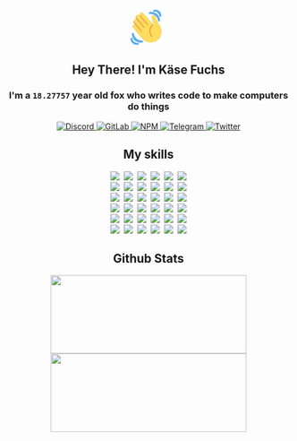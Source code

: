 <div><p align=center><img src=./resources/images/wave.gif width=64px height=64px></p><h2 align=center>Hey There! I'm Käse Fuchs</h2><h3 align=center>I'm a <code>18.27757</code> year old fox who writes code to make computers do things</h3><p align=center><a href=https://discord.com/users/507526681125322772><img alt=Discord src="https://img.shields.io/badge/Discord-5865F2?logo=discord&logoColor=white&style=flat-square#7901452fed14051283024ec5bd399c47"> </a><a href=https://gitlab.com/kasefuchs><img alt=GitLab src="https://img.shields.io/badge/GitLab-330F63?logo=gitlab&logoColor=white&style=flat-square#7901452fed14051283024ec5bd399c47"> </a><a href=https://npmjs.com/~kasefuchs><img alt=NPM src="https://img.shields.io/badge/NPM-CB3837?logo=npm&logoColor=white&style=flat-square#7901452fed14051283024ec5bd399c47"> </a><a href=https://t.me/kasefuchs><img alt=Telegram src="https://img.shields.io/badge/Telegram-2CA5E0?logo=telegram&logoColor=white&style=flat-square#7901452fed14051283024ec5bd399c47"> </a><a href=https://twitter.com/kasefuchs><img alt=Twitter src="https://img.shields.io/badge/Twitter-1DA1F2?logo=twitter&logoColor=white&style=flat-square#7901452fed14051283024ec5bd399c47"></a></p><h2 align=center>My skills</h2><p align=center><a href=https://aws.amazon.com/ ><picture><source srcset="https://skillicons.dev/icons?i=aws&theme=dark#7901452fed14051283024ec5bd399c47" media="(prefers-color-scheme: dark)"><source srcset="https://skillicons.dev/icons?i=aws&theme=light#7901452fed14051283024ec5bd399c47" media="(prefers-color-scheme: light), (prefers-color-scheme: no-preference)"><img src="https://skillicons.dev/icons?i=aws&theme=light#7901452fed14051283024ec5bd399c47"></picture></a>&nbsp;&nbsp;<a href=https://en.wikipedia.org/wiki/Bash_(Unix_shell)><picture><source srcset="https://skillicons.dev/icons?i=bash&theme=dark#7901452fed14051283024ec5bd399c47" media="(prefers-color-scheme: dark)"><source srcset="https://skillicons.dev/icons?i=bash&theme=light#7901452fed14051283024ec5bd399c47" media="(prefers-color-scheme: light), (prefers-color-scheme: no-preference)"><img src="https://skillicons.dev/icons?i=bash&theme=light#7901452fed14051283024ec5bd399c47"></picture></a>&nbsp;&nbsp;<a href=https://discord.com/developers/docs><picture><source srcset="https://skillicons.dev/icons?i=bots&theme=dark#7901452fed14051283024ec5bd399c47" media="(prefers-color-scheme: dark)"><source srcset="https://skillicons.dev/icons?i=bots&theme=light#7901452fed14051283024ec5bd399c47" media="(prefers-color-scheme: light), (prefers-color-scheme: no-preference)"><img src="https://skillicons.dev/icons?i=bots&theme=light#7901452fed14051283024ec5bd399c47"></picture></a>&nbsp;&nbsp;<a href=https://www.cloudflare.com/ ><picture><source srcset="https://skillicons.dev/icons?i=cloudflare&theme=dark#7901452fed14051283024ec5bd399c47" media="(prefers-color-scheme: dark)"><source srcset="https://skillicons.dev/icons?i=cloudflare&theme=light#7901452fed14051283024ec5bd399c47" media="(prefers-color-scheme: light), (prefers-color-scheme: no-preference)"><img src="https://skillicons.dev/icons?i=cloudflare&theme=light#7901452fed14051283024ec5bd399c47"></picture></a>&nbsp;&nbsp;<a href=https://en.wikipedia.org/wiki/CSS><picture><source srcset="https://skillicons.dev/icons?i=css&theme=dark#7901452fed14051283024ec5bd399c47" media="(prefers-color-scheme: dark)"><source srcset="https://skillicons.dev/icons?i=css&theme=light#7901452fed14051283024ec5bd399c47" media="(prefers-color-scheme: light), (prefers-color-scheme: no-preference)"><img src="https://skillicons.dev/icons?i=css&theme=light#7901452fed14051283024ec5bd399c47"></picture></a>&nbsp;&nbsp;<a href=https://www.docker.com/ ><picture><source srcset="https://skillicons.dev/icons?i=docker&theme=dark#7901452fed14051283024ec5bd399c47" media="(prefers-color-scheme: dark)"><source srcset="https://skillicons.dev/icons?i=docker&theme=light#7901452fed14051283024ec5bd399c47" media="(prefers-color-scheme: light), (prefers-color-scheme: no-preference)"><img src="https://skillicons.dev/icons?i=docker&theme=light#7901452fed14051283024ec5bd399c47"></picture></a><br><a href=https://www.electronjs.org/ ><picture><source srcset="https://skillicons.dev/icons?i=electron&theme=dark#7901452fed14051283024ec5bd399c47" media="(prefers-color-scheme: dark)"><source srcset="https://skillicons.dev/icons?i=electron&theme=light#7901452fed14051283024ec5bd399c47" media="(prefers-color-scheme: light), (prefers-color-scheme: no-preference)"><img src="https://skillicons.dev/icons?i=electron&theme=light#7901452fed14051283024ec5bd399c47"></picture></a>&nbsp;&nbsp;<a href=https://expressjs.com/ ><picture><source srcset="https://skillicons.dev/icons?i=express&theme=dark#7901452fed14051283024ec5bd399c47" media="(prefers-color-scheme: dark)"><source srcset="https://skillicons.dev/icons?i=express&theme=light#7901452fed14051283024ec5bd399c47" media="(prefers-color-scheme: light), (prefers-color-scheme: no-preference)"><img src="https://skillicons.dev/icons?i=express&theme=light#7901452fed14051283024ec5bd399c47"></picture></a>&nbsp;&nbsp;<a href=https://www.figma.com/ ><picture><source srcset="https://skillicons.dev/icons?i=figma&theme=dark#7901452fed14051283024ec5bd399c47" media="(prefers-color-scheme: dark)"><source srcset="https://skillicons.dev/icons?i=figma&theme=light#7901452fed14051283024ec5bd399c47" media="(prefers-color-scheme: light), (prefers-color-scheme: no-preference)"><img src="https://skillicons.dev/icons?i=figma&theme=light#7901452fed14051283024ec5bd399c47"></picture></a>&nbsp;&nbsp;<a href=https://firebase.google.com/ ><picture><source srcset="https://skillicons.dev/icons?i=firebase&theme=dark#7901452fed14051283024ec5bd399c47" media="(prefers-color-scheme: dark)"><source srcset="https://skillicons.dev/icons?i=firebase&theme=light#7901452fed14051283024ec5bd399c47" media="(prefers-color-scheme: light), (prefers-color-scheme: no-preference)"><img src="https://skillicons.dev/icons?i=firebase&theme=light#7901452fed14051283024ec5bd399c47"></picture></a>&nbsp;&nbsp;<a href=https://flask.palletsprojects.com/ ><picture><source srcset="https://skillicons.dev/icons?i=flask&theme=dark#7901452fed14051283024ec5bd399c47" media="(prefers-color-scheme: dark)"><source srcset="https://skillicons.dev/icons?i=flask&theme=light#7901452fed14051283024ec5bd399c47" media="(prefers-color-scheme: light), (prefers-color-scheme: no-preference)"><img src="https://skillicons.dev/icons?i=flask&theme=light#7901452fed14051283024ec5bd399c47"></picture></a>&nbsp;&nbsp;<a href=https://cloud.google.com/ ><picture><source srcset="https://skillicons.dev/icons?i=gcp&theme=dark#7901452fed14051283024ec5bd399c47" media="(prefers-color-scheme: dark)"><source srcset="https://skillicons.dev/icons?i=gcp&theme=light#7901452fed14051283024ec5bd399c47" media="(prefers-color-scheme: light), (prefers-color-scheme: no-preference)"><img src="https://skillicons.dev/icons?i=gcp&theme=light#7901452fed14051283024ec5bd399c47"></picture></a><br><a href=https://git-scm.com/ ><picture><source srcset="https://skillicons.dev/icons?i=git&theme=dark#7901452fed14051283024ec5bd399c47" media="(prefers-color-scheme: dark)"><source srcset="https://skillicons.dev/icons?i=git&theme=light#7901452fed14051283024ec5bd399c47" media="(prefers-color-scheme: light), (prefers-color-scheme: no-preference)"><img src="https://skillicons.dev/icons?i=git&theme=light#7901452fed14051283024ec5bd399c47"></picture></a>&nbsp;&nbsp;<a href=https://github.com/ ><picture><source srcset="https://skillicons.dev/icons?i=github&theme=dark#7901452fed14051283024ec5bd399c47" media="(prefers-color-scheme: dark)"><source srcset="https://skillicons.dev/icons?i=github&theme=light#7901452fed14051283024ec5bd399c47" media="(prefers-color-scheme: light), (prefers-color-scheme: no-preference)"><img src="https://skillicons.dev/icons?i=github&theme=light#7901452fed14051283024ec5bd399c47"></picture></a>&nbsp;&nbsp;<a href=https://gitlab.com/ ><picture><source srcset="https://skillicons.dev/icons?i=gitlab&theme=dark#7901452fed14051283024ec5bd399c47" media="(prefers-color-scheme: dark)"><source srcset="https://skillicons.dev/icons?i=gitlab&theme=light#7901452fed14051283024ec5bd399c47" media="(prefers-color-scheme: light), (prefers-color-scheme: no-preference)"><img src="https://skillicons.dev/icons?i=gitlab&theme=light#7901452fed14051283024ec5bd399c47"></picture></a>&nbsp;&nbsp;<a href=https://www.heroku.com/ ><picture><source srcset="https://skillicons.dev/icons?i=heroku&theme=dark#7901452fed14051283024ec5bd399c47" media="(prefers-color-scheme: dark)"><source srcset="https://skillicons.dev/icons?i=heroku&theme=light#7901452fed14051283024ec5bd399c47" media="(prefers-color-scheme: light), (prefers-color-scheme: no-preference)"><img src="https://skillicons.dev/icons?i=heroku&theme=light#7901452fed14051283024ec5bd399c47"></picture></a>&nbsp;&nbsp;<a href=https://en.wikipedia.org/wiki/HTML><picture><source srcset="https://skillicons.dev/icons?i=html&theme=dark#7901452fed14051283024ec5bd399c47" media="(prefers-color-scheme: dark)"><source srcset="https://skillicons.dev/icons?i=html&theme=light#7901452fed14051283024ec5bd399c47" media="(prefers-color-scheme: light), (prefers-color-scheme: no-preference)"><img src="https://skillicons.dev/icons?i=html&theme=light#7901452fed14051283024ec5bd399c47"></picture></a>&nbsp;&nbsp;<a href=https://en.wikipedia.org/wiki/JavaScript><picture><source srcset="https://skillicons.dev/icons?i=js&theme=dark#7901452fed14051283024ec5bd399c47" media="(prefers-color-scheme: dark)"><source srcset="https://skillicons.dev/icons?i=js&theme=light#7901452fed14051283024ec5bd399c47" media="(prefers-color-scheme: light), (prefers-color-scheme: no-preference)"><img src="https://skillicons.dev/icons?i=js&theme=light#7901452fed14051283024ec5bd399c47"></picture></a><br><a href=https://en.wikipedia.org/wiki/Linux><picture><source srcset="https://skillicons.dev/icons?i=linux&theme=dark#7901452fed14051283024ec5bd399c47" media="(prefers-color-scheme: dark)"><source srcset="https://skillicons.dev/icons?i=linux&theme=light#7901452fed14051283024ec5bd399c47" media="(prefers-color-scheme: light), (prefers-color-scheme: no-preference)"><img src="https://skillicons.dev/icons?i=linux&theme=light#7901452fed14051283024ec5bd399c47"></picture></a>&nbsp;&nbsp;<a href=https://mui.com/ ><picture><source srcset="https://skillicons.dev/icons?i=materialui&theme=dark#7901452fed14051283024ec5bd399c47" media="(prefers-color-scheme: dark)"><source srcset="https://skillicons.dev/icons?i=materialui&theme=light#7901452fed14051283024ec5bd399c47" media="(prefers-color-scheme: light), (prefers-color-scheme: no-preference)"><img src="https://skillicons.dev/icons?i=materialui&theme=light#7901452fed14051283024ec5bd399c47"></picture></a>&nbsp;&nbsp;<a href=https://en.wikipedia.org/wiki/Markdown><picture><source srcset="https://skillicons.dev/icons?i=md&theme=dark#7901452fed14051283024ec5bd399c47" media="(prefers-color-scheme: dark)"><source srcset="https://skillicons.dev/icons?i=md&theme=light#7901452fed14051283024ec5bd399c47" media="(prefers-color-scheme: light), (prefers-color-scheme: no-preference)"><img src="https://skillicons.dev/icons?i=md&theme=light#7901452fed14051283024ec5bd399c47"></picture></a>&nbsp;&nbsp;<a href=https://www.mongodb.com/ ><picture><source srcset="https://skillicons.dev/icons?i=mongodb&theme=dark#7901452fed14051283024ec5bd399c47" media="(prefers-color-scheme: dark)"><source srcset="https://skillicons.dev/icons?i=mongodb&theme=light#7901452fed14051283024ec5bd399c47" media="(prefers-color-scheme: light), (prefers-color-scheme: no-preference)"><img src="https://skillicons.dev/icons?i=mongodb&theme=light#7901452fed14051283024ec5bd399c47"></picture></a>&nbsp;&nbsp;<a href=https://www.mysql.com/ ><picture><source srcset="https://skillicons.dev/icons?i=mysql&theme=dark#7901452fed14051283024ec5bd399c47" media="(prefers-color-scheme: dark)"><source srcset="https://skillicons.dev/icons?i=mysql&theme=light#7901452fed14051283024ec5bd399c47" media="(prefers-color-scheme: light), (prefers-color-scheme: no-preference)"><img src="https://skillicons.dev/icons?i=mysql&theme=light#7901452fed14051283024ec5bd399c47"></picture></a>&nbsp;&nbsp;<a href=https://nextjs.org/ ><picture><source srcset="https://skillicons.dev/icons?i=nextjs&theme=dark#7901452fed14051283024ec5bd399c47" media="(prefers-color-scheme: dark)"><source srcset="https://skillicons.dev/icons?i=nextjs&theme=light#7901452fed14051283024ec5bd399c47" media="(prefers-color-scheme: light), (prefers-color-scheme: no-preference)"><img src="https://skillicons.dev/icons?i=nextjs&theme=light#7901452fed14051283024ec5bd399c47"></picture></a><br><a href=https://nodejs.org/en/ ><picture><source srcset="https://skillicons.dev/icons?i=nodejs&theme=dark#7901452fed14051283024ec5bd399c47" media="(prefers-color-scheme: dark)"><source srcset="https://skillicons.dev/icons?i=nodejs&theme=light#7901452fed14051283024ec5bd399c47" media="(prefers-color-scheme: light), (prefers-color-scheme: no-preference)"><img src="https://skillicons.dev/icons?i=nodejs&theme=light#7901452fed14051283024ec5bd399c47"></picture></a>&nbsp;&nbsp;<a href=https://www.postgresql.org/ ><picture><source srcset="https://skillicons.dev/icons?i=postgres&theme=dark#7901452fed14051283024ec5bd399c47" media="(prefers-color-scheme: dark)"><source srcset="https://skillicons.dev/icons?i=postgres&theme=light#7901452fed14051283024ec5bd399c47" media="(prefers-color-scheme: light), (prefers-color-scheme: no-preference)"><img src="https://skillicons.dev/icons?i=postgres&theme=light#7901452fed14051283024ec5bd399c47"></picture></a>&nbsp;&nbsp;<a href=https://learn.microsoft.com/en-us/powershell/ ><picture><source srcset="https://skillicons.dev/icons?i=powershell&theme=dark#7901452fed14051283024ec5bd399c47" media="(prefers-color-scheme: dark)"><source srcset="https://skillicons.dev/icons?i=powershell&theme=light#7901452fed14051283024ec5bd399c47" media="(prefers-color-scheme: light), (prefers-color-scheme: no-preference)"><img src="https://skillicons.dev/icons?i=powershell&theme=light#7901452fed14051283024ec5bd399c47"></picture></a>&nbsp;&nbsp;<a href=https://www.python.org/ ><picture><source srcset="https://skillicons.dev/icons?i=py&theme=dark#7901452fed14051283024ec5bd399c47" media="(prefers-color-scheme: dark)"><source srcset="https://skillicons.dev/icons?i=py&theme=light#7901452fed14051283024ec5bd399c47" media="(prefers-color-scheme: light), (prefers-color-scheme: no-preference)"><img src="https://skillicons.dev/icons?i=py&theme=light#7901452fed14051283024ec5bd399c47"></picture></a>&nbsp;&nbsp;<a href=https://www.raspberrypi.org/ ><picture><source srcset="https://skillicons.dev/icons?i=raspberrypi&theme=dark#7901452fed14051283024ec5bd399c47" media="(prefers-color-scheme: dark)"><source srcset="https://skillicons.dev/icons?i=raspberrypi&theme=light#7901452fed14051283024ec5bd399c47" media="(prefers-color-scheme: light), (prefers-color-scheme: no-preference)"><img src="https://skillicons.dev/icons?i=raspberrypi&theme=light#7901452fed14051283024ec5bd399c47"></picture></a>&nbsp;&nbsp;<a href=https://reactjs.org/ ><picture><source srcset="https://skillicons.dev/icons?i=react&theme=dark#7901452fed14051283024ec5bd399c47" media="(prefers-color-scheme: dark)"><source srcset="https://skillicons.dev/icons?i=react&theme=light#7901452fed14051283024ec5bd399c47" media="(prefers-color-scheme: light), (prefers-color-scheme: no-preference)"><img src="https://skillicons.dev/icons?i=react&theme=light#7901452fed14051283024ec5bd399c47"></picture></a><br><a href=https://redux.js.org/ ><picture><source srcset="https://skillicons.dev/icons?i=redux&theme=dark#7901452fed14051283024ec5bd399c47" media="(prefers-color-scheme: dark)"><source srcset="https://skillicons.dev/icons?i=redux&theme=light#7901452fed14051283024ec5bd399c47" media="(prefers-color-scheme: light), (prefers-color-scheme: no-preference)"><img src="https://skillicons.dev/icons?i=redux&theme=light#7901452fed14051283024ec5bd399c47"></picture></a>&nbsp;&nbsp;<a href=https://en.wikipedia.org/wiki/Regular_expression><picture><source srcset="https://skillicons.dev/icons?i=regex&theme=dark#7901452fed14051283024ec5bd399c47" media="(prefers-color-scheme: dark)"><source srcset="https://skillicons.dev/icons?i=regex&theme=light#7901452fed14051283024ec5bd399c47" media="(prefers-color-scheme: light), (prefers-color-scheme: no-preference)"><img src="https://skillicons.dev/icons?i=regex&theme=light#7901452fed14051283024ec5bd399c47"></picture></a>&nbsp;&nbsp;<a href=https://en.wikipedia.org/wiki/Sass_(stylesheet_language)><picture><source srcset="https://skillicons.dev/icons?i=sass&theme=dark#7901452fed14051283024ec5bd399c47" media="(prefers-color-scheme: dark)"><source srcset="https://skillicons.dev/icons?i=sass&theme=light#7901452fed14051283024ec5bd399c47" media="(prefers-color-scheme: light), (prefers-color-scheme: no-preference)"><img src="https://skillicons.dev/icons?i=sass&theme=light#7901452fed14051283024ec5bd399c47"></picture></a>&nbsp;&nbsp;<a href=https://www.typescriptlang.org/ ><picture><source srcset="https://skillicons.dev/icons?i=ts&theme=dark#7901452fed14051283024ec5bd399c47" media="(prefers-color-scheme: dark)"><source srcset="https://skillicons.dev/icons?i=ts&theme=light#7901452fed14051283024ec5bd399c47" media="(prefers-color-scheme: light), (prefers-color-scheme: no-preference)"><img src="https://skillicons.dev/icons?i=ts&theme=light#7901452fed14051283024ec5bd399c47"></picture></a>&nbsp;&nbsp;<a href=https://unity.com/ ><picture><source srcset="https://skillicons.dev/icons?i=unity&theme=dark#7901452fed14051283024ec5bd399c47" media="(prefers-color-scheme: dark)"><source srcset="https://skillicons.dev/icons?i=unity&theme=light#7901452fed14051283024ec5bd399c47" media="(prefers-color-scheme: light), (prefers-color-scheme: no-preference)"><img src="https://skillicons.dev/icons?i=unity&theme=light#7901452fed14051283024ec5bd399c47"></picture></a>&nbsp;&nbsp;<a href=https://workers.cloudflare.com/ ><picture><source srcset="https://skillicons.dev/icons?i=workers&theme=dark#7901452fed14051283024ec5bd399c47" media="(prefers-color-scheme: dark)"><source srcset="https://skillicons.dev/icons?i=workers&theme=light#7901452fed14051283024ec5bd399c47" media="(prefers-color-scheme: light), (prefers-color-scheme: no-preference)"><img src="https://skillicons.dev/icons?i=workers&theme=light#7901452fed14051283024ec5bd399c47"></picture></a><br></p><h2 align=center>Github Stats</h2><p align=center><picture><source srcset="https://github-readme-stats-kasefuchs.vercel.app/api/?count_private=true&hide_border=true&hide_rank=true&line_height=20&hide_title=true&username=Kasefuchs&theme=dark#7901452fed14051283024ec5bd399c47" media="(prefers-color-scheme: dark)"><source srcset="https://github-readme-stats-kasefuchs.vercel.app/api/?count_private=true&hide_border=true&hide_rank=true&line_height=20&hide_title=true&username=Kasefuchs&theme=light#7901452fed14051283024ec5bd399c47" media="(prefers-color-scheme: light), (prefers-color-scheme: no-preference)"><img align=middle width=350 height=140 src="https://github-readme-stats-kasefuchs.vercel.app/api/?count_private=true&hide_border=true&hide_rank=true&line_height=20&hide_title=true&username=Kasefuchs&theme=light#7901452fed14051283024ec5bd399c47"></picture><picture><source srcset="https://github-readme-stats-kasefuchs.vercel.app/api/top-langs/?count_private=true&hide_border=true&layout=compact&username=Kasefuchs&theme=dark#7901452fed14051283024ec5bd399c47" media="(prefers-color-scheme: dark)"><source srcset="https://github-readme-stats-kasefuchs.vercel.app/api/top-langs/?count_private=true&hide_border=true&layout=compact&username=Kasefuchs&theme=light#7901452fed14051283024ec5bd399c47" media="(prefers-color-scheme: light), (prefers-color-scheme: no-preference)"><img align=middle width=350 height=140 src="https://github-readme-stats-kasefuchs.vercel.app/api/top-langs/?count_private=true&hide_border=true&layout=compact&username=Kasefuchs&theme=light#7901452fed14051283024ec5bd399c47"></picture></p><img src="https://hit.yhype.me/github/profile?user_id=64592097#7901452fed14051283024ec5bd399c47" alt=""></div>